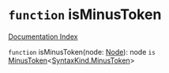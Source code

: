 # `function` isMinusToken

[Documentation Index](../README.md)

`function` isMinusToken(node: [Node](../interface.Node/README.md)): node `is` [MinusToken](../interface.PunctuationToken/README.md)\<[SyntaxKind.MinusToken](../enum.SyntaxKind/README.md#minustoken--41)>